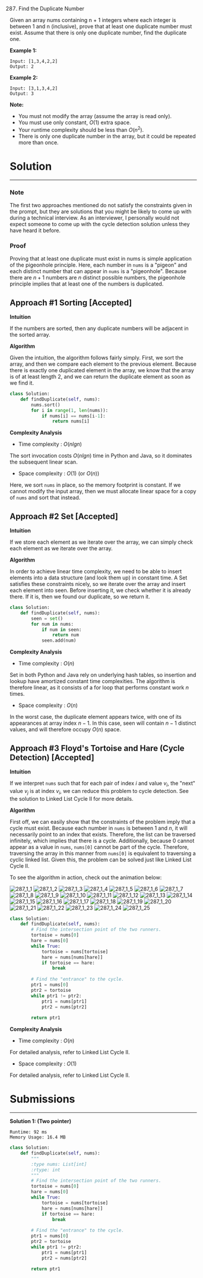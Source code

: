 287. Find the Duplicate Number

Given an array nums containing n + 1 integers where each integer is between 1 and n (inclusive), prove that at least one duplicate number must exist. Assume that there is only one duplicate number, find the duplicate one.

**Example 1:**
```
Input: [1,3,4,2,2]
Output: 2
```
**Example 2:**
```
Input: [3,1,3,4,2]
Output: 3
```
**Note:**

* You must not modify the array (assume the array is read only).
* You must use only constant, $O(1)$ extra space.
* Your runtime complexity should be less than $O(n^2)$.
* There is only one duplicate number in the array, but it could be repeated more than once.

# Solution
---
### Note
The first two approaches mentioned do not satisfy the constraints given in the prompt, but they are solutions that you might be likely to come up with during a technical interview. As an interviewer, I personally would not expect someone to come up with the cycle detection solution unless they have heard it before.

### Proof
Proving that at least one duplicate must exist in nums is simple application of the pigeonhole principle. Here, each number in `nums` is a "pigeon" and each distinct number that can appear in `nums` is a "pigeonhole". Because there are $n+1$ numbers are $n$ distinct possible numbers, the pigeonhole principle implies that at least one of the numbers is duplicated.

## Approach #1 Sorting [Accepted]
**Intuition**

If the numbers are sorted, then any duplicate numbers will be adjacent in the sorted array.

**Algorithm**

Given the intuition, the algorithm follows fairly simply. First, we sort the array, and then we compare each element to the previous element. Because there is exactly one duplicated element in the array, we know that the array is of at least length 2, and we can return the duplicate element as soon as we find it.

```python
class Solution:
    def findDuplicate(self, nums):
        nums.sort()
        for i in range(1, len(nums)):
            if nums[i] == nums[i-1]:
                return nums[i]
```

**Complexity Analysis**

* Time complexity : $O(nlgn)$

The sort invocation costs $O(nlgn)$ time in Python and Java, so it dominates the subsequent linear scan.

* Space complexity : $O(1)$ (or $O(n)$)

Here, we sort `nums` in place, so the memory footprint is constant. If we cannot modify the input array, then we must allocate linear space for a copy of `nums` and sort that instead.

## Approach #2 Set [Accepted]
**Intuition**

If we store each element as we iterate over the array, we can simply check each element as we iterate over the array.

**Algorithm**

In order to achieve linear time complexity, we need to be able to insert elements into a data structure (and look them up) in constant time. A Set satisfies these constraints nicely, so we iterate over the array and insert each element into seen. Before inserting it, we check whether it is already there. If it is, then we found our duplicate, so we return it.

```python
class Solution:
    def findDuplicate(self, nums):
        seen = set()
        for num in nums:
            if num in seen:
                return num
            seen.add(num)
```

**Complexity Analysis**

* Time complexity : $O(n)$

Set in both Python and Java rely on underlying hash tables, so insertion and lookup have amortized constant time complexities. The algorithm is therefore linear, as it consists of a for loop that performs constant work $n$ times.

* Space complexity : $O(n)$

In the worst case, the duplicate element appears twice, with one of its appearances at array index $n-1$. In this case, seen will contain $n-1$ distinct values, and will therefore occupy $O(n)$ space.

## Approach #3 Floyd's Tortoise and Hare (Cycle Detection) [Accepted]
**Intuition**

If we interpret `nums` such that for each pair of index $i$ and value $v_i$, the "next" value $v_j$ is at index $v_i$, we can reduce this problem to cycle detection. See the solution to Linked List Cycle II for more details.

**Algorithm**

First off, we can easily show that the constraints of the problem imply that a cycle must exist. Because each number in `nums` is between $1$ and $n$, it will necessarily point to an index that exists. Therefore, the list can be traversed infinitely, which implies that there is a cycle. Additionally, because $0$ cannot appear as a value in `nums`, `nums[0]` cannot be part of the cycle. Therefore, traversing the array in this manner from `nums[0]` is equivalent to traversing a cyclic linked list. Given this, the problem can be solved just like Linked List Cycle II.

To see the algorithm in action, check out the animation below:

![287_1_1](img/287_1_1.png)
![287_1_2](img/287_1_2.png)
![287_1_3](img/287_1_3.png)
![287_1_4](img/287_1_4.png)
![287_1_5](img/287_1_5.png)
![287_1_6](img/287_1_6.png)
![287_1_7](img/287_1_7.png)
![287_1_8](img/287_1_8.png)
![287_1_9](img/287_1_9.png)
![287_1_10](img/287_1_10.png)
![287_1_11](img/287_1_11.png)
![287_1_12](img/287_1_12.png)
![287_1_13](img/287_1_13.png)
![287_1_14](img/287_1_14.png)
![287_1_15](img/287_1_15.png)
![287_1_16](img/287_1_16.png)
![287_1_17](img/287_1_17.png)
![287_1_18](img/287_1_18.png)
![287_1_19](img/287_1_19.png)
![287_1_20](img/287_1_20.png)
![287_1_21](img/287_1_21.png)
![287_1_22](img/287_1_22.png)
![287_1_23](img/287_1_23.png)
![287_1_24](img/287_1_24.png)
![287_1_25](img/287_1_25.png)

```python
class Solution:
    def findDuplicate(self, nums):
        # Find the intersection point of the two runners.
        tortoise = nums[0]
        hare = nums[0]
        while True:
            tortoise = nums[tortoise]
            hare = nums[nums[hare]]
            if tortoise == hare:
                break
        
        # Find the "entrance" to the cycle.
        ptr1 = nums[0]
        ptr2 = tortoise
        while ptr1 != ptr2:
            ptr1 = nums[ptr1]
            ptr2 = nums[ptr2]
        
        return ptr1
```

**Complexity Analysis**

* Time complexity : $O(n)$

For detailed analysis, refer to Linked List Cycle II.

* Space complexity : $O(1)$

For detailed analysis, refer to Linked List Cycle II.

# Submissions
---
**Solution 1: (Two pointer)**
```
Runtime: 92 ms
Memory Usage: 16.4 MB
```
```python
class Solution:
    def findDuplicate(self, nums):
        """
        :type nums: List[int]
        :rtype: int
        """
        # Find the intersection point of the two runners.
        tortoise = nums[0]
        hare = nums[0]
        while True:
            tortoise = nums[tortoise]
            hare = nums[nums[hare]]
            if tortoise == hare:
                break
        
        # Find the "entrance" to the cycle.
        ptr1 = nums[0]
        ptr2 = tortoise
        while ptr1 != ptr2:
            ptr1 = nums[ptr1]
            ptr2 = nums[ptr2]
        
        return ptr1
```

